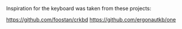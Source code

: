 Inspiration for the keyboard was taken from these projects:

https://github.com/foostan/crkbd 
https://github.com/ergonautkb/one

